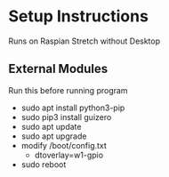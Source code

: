 # Setup Instructions
Runs on Raspian Stretch without Desktop

## External Modules
Run this before running program
- sudo apt install python3-pip
- sudo pip3 install guizero
- sudo apt update
- sudo apt upgrade
- modify /boot/config.txt
	- dtoverlay=w1-gpio
- sudo reboot
